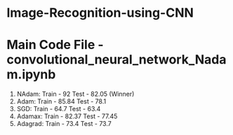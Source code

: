 # Image-Recognition-using-CNN

# Main Code File - convolutional_neural_network_Nadam.ipynb

1. NAdam:   Train - 92     Test - 82.05 (Winner)
2. Adam:    Train - 85.84  Test - 78.1
3. SGD:     Train - 64.7   Test - 63.4
4. Adamax:  Train - 82.37  Test - 77.45
5. Adagrad: Train - 73.4   Test - 73.7
